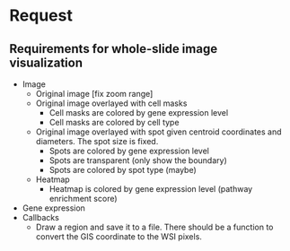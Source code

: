 # Request

## Requirements for whole-slide image visualization

- Image
  - Original image [fix zoom range]
  - Original image overlayed with cell masks
    - Cell masks are colored by gene expression level
    - Cell masks are colored by cell type
  - Original image overlayed with spot given centroid coordinates and diameters. The spot size is fixed.
    - Spots are colored by gene expression level
    - Spots are transparent (only show the boundary)
    - Spots are colored by spot type (maybe)
  - Heatmap
    - Heatmap is colored by gene expression level (pathway enrichment score)
- Gene expression
- Callbacks
  - Draw a region and save it to a file. There should be a function to convert the GIS coordinate to the WSI pixels.
